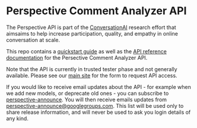 # Perspective Comment Analyzer API

The Perspective API is part of the
[ConversationAI](https://conversationai.github.io) research effort that
aimsaims to help increase participation, quality, and empathy in online
conversation at scale. 

This repo contains a [quickstart guide](quickstart.md) as well as the [API
reference documentation](api_reference.md) for the Persective Comment Analyzer
API.

Note that the API is currently in trusted tester phase and not generally
available. Please see our [main site](https://www.perspectiveapi.com/) for the
form to request API access.

If you would like to receive email updates about the API - for example when we
add new models, or deprecate old ones - you can subscribe to
[perspective-announce](https://groups.google.com/forum/#!forum/perspective-announce/join). You will
then receive emails updates from perspective-announce@googlegroups.com.
This list will be used only to share release information, and will never be
used to ask you login details of any kind.
